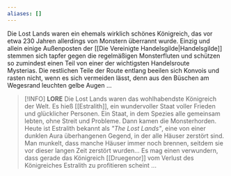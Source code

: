 ```yaml
---
aliases: []
---
```

Die Lost Lands waren ein ehemals wirklich schönes Königreich, das vor etwa 230 Jahren allerdings von Monstern überrannt wurde. Einzig und allein einige Außenposten der [[Die Vereinigte Handelsgilde|Handelsgilde]] stemmen sich tapfer gegen die regelmäßigen Monsterfluten und schützen so zumindest einen Teil von einer der wichtigsten Handelsroute Mysterias. Die restlichen Teile der Route entlang beeilen sich Konvois und rasten nicht, wenn es sich vermeiden lässt, denn aus den Büschen am Wegesrand leuchten gelbe Augen …

>[!INFO] **LORE**
>Die Lost Lands waren das wohlhabendste Königreich der Welt. Es hieß [[Estralith]], ein wundervoller Staat voller Frieden und glücklicher Personen. Ein Staat, in dem Spezies alle gemeinsam lebten, ohne Streit und Probleme. Dann kamen die Monsterhorden. Heute ist Estralith bekannt als *"The Lost Lands"*, eine von einer dunklen Aura überhangenen Gegend, in der alle Häuser zerstört sind. Man munkelt, dass manche Häuser immer noch brennen, seitdem sie vor dieser langen Zeit zerstört wurden...
>Es mag einen verwundern, dass gerade das Königreich [[Druegenor]] vom Verlust des Königreiches Estralith zu profitieren scheint ... 

